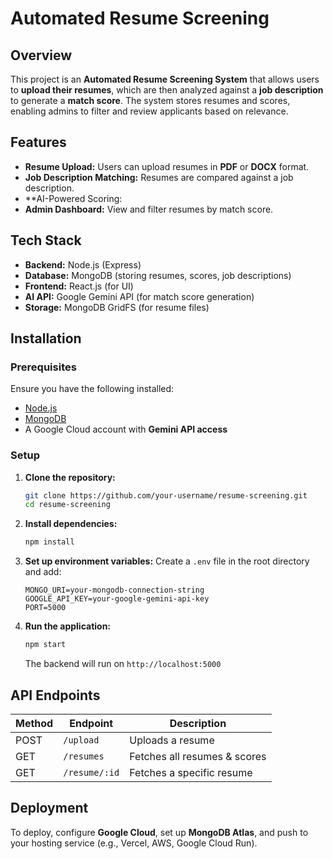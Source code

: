 # Automated Resume Screening

## Overview
This project is an **Automated Resume Screening System** that allows users to **upload their resumes**, which are then analyzed against a **job description** to generate a **match score**. The system stores resumes and scores, enabling admins to filter and review applicants based on relevance.

## Features
- **Resume Upload:** Users can upload resumes in **PDF** or **DOCX** format.
- **Job Description Matching:** Resumes are compared against a job description.
- **AI-Powered Scoring:
- **Admin Dashboard:** View and filter resumes by match score.

## Tech Stack
- **Backend:** Node.js (Express)
- **Database:** MongoDB (storing resumes, scores, job descriptions)
- **Frontend:** React.js (for UI)
- **AI API:** Google Gemini API (for match score generation)
- **Storage:** MongoDB GridFS (for resume files)

## Installation
### Prerequisites
Ensure you have the following installed:
- [Node.js](https://nodejs.org/)
- [MongoDB](https://www.mongodb.com/)
- A Google Cloud account with **Gemini API access**

### Setup
1. **Clone the repository:**
   ```sh
   git clone https://github.com/your-username/resume-screening.git
   cd resume-screening
   ```
2. **Install dependencies:**
   ```sh
   npm install
   ```
3. **Set up environment variables:**
   Create a `.env` file in the root directory and add:
   ```env
   MONGO_URI=your-mongodb-connection-string
   GOOGLE_API_KEY=your-google-gemini-api-key
   PORT=5000
   ```
4. **Run the application:**
   ```sh
   npm start
   ```
   The backend will run on `http://localhost:5000`

## API Endpoints
| Method | Endpoint        | Description                   |
|--------|----------------|-------------------------------|
| POST   | `/upload`      | Uploads a resume             |
| GET    | `/resumes`     | Fetches all resumes & scores |
| GET    | `/resume/:id`  | Fetches a specific resume    |

## Deployment
To deploy, configure **Google Cloud**, set up **MongoDB Atlas**, and push to your hosting service (e.g., Vercel, AWS, Google Cloud Run).

<!-- ## Contributing
1. **Fork the repository**
2. **Create a new branch** (`feature/resume-upload`)
3. **Commit changes** (`git commit -m "Added resume upload"`)
4. **Push changes** (`git push origin feature/resume-upload`)
5. **Open a Pull Request**
 -->


